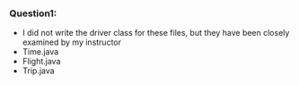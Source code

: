 ### Question1:
- I did not write the driver class for these files, but they have been closely examined by my instructor
- Time.java
- Flight.java
- Trip.java